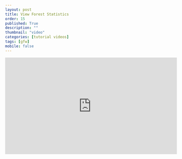```yaml
---
layout: post
title: View Forest Statistics
order: 15
published: True
description: ""
thumbnail: "video"
categories: [tutorial videos]
tags: [gfw]
mobile: false
---
```



<div id="desktopContent" class="content">
  <div class="video">
    <iframe width="560" height="315" src="https://www.youtube.com/embed/q8wGUBLPvGU" frameborder="0" allowfullscreen></iframe>
  </div>
</div>

<div id="mobileContent" class="content">
</div>
